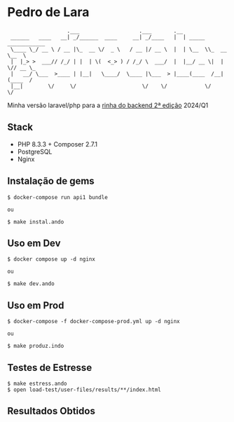 # Pedro de Lara

```
                   .___                   .___       .__                       
 ______   ____   __| _/______  ____     __| _/____   |  | _____ ____________   
 \____ \_/ __ \ / __ |\_  __ \/  _ \   / __ |/ __ \  |  | \__  \\_  __ \__  \  
 |  |_> >  ___// /_/ | |  | \(  <_> ) / /_/ \  ___/  |  |__/ __ \|  | \// __ \_
 |   __/ \___  >____ | |__|   \____/  \____ |\___  > |____(____  /__|  (____  /
 |__|        \/     \/                     \/    \/            \/           \/ 
```

Minha versão laravel/php para a [rinha do backend 2ª edição](https://github.com/zanfranceschi/rinha-de-backend-2024-q1) 2024/Q1

## Stack

* PHP 8.3.3 + Composer 2.7.1
* PostgreSQL
* Nginx

## Instalação de gems

```
$ docker-compose run api1 bundle

ou

$ make instal.ando
```

## Uso em Dev

```
$ docker compose up -d nginx

ou

$ make dev.ando
```

## Uso em Prod

```
$ docker-compose -f docker-compose-prod.yml up -d nginx

ou

$ make produz.indo
```

## Testes de Estresse

```
$ make estress.ando
$ open load-test/user-files/results/**/index.html
```

## Resultados Obtidos

